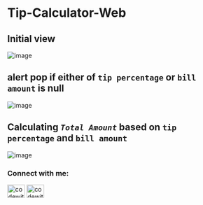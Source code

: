 ﻿# Tip-Calculator-Web
 
 ## Initial view

![image](https://github.com/codewith-usama/Tip-Calculator-Web/assets/99090844/3974b520-3b43-4a10-89fd-0fb83e00bae0)


## alert pop if either of `tip percentage` or `bill amount` is null

![image](https://github.com/codewith-usama/Tip-Calculator-Web/assets/99090844/526174ba-05a1-43d7-bacd-2c87c6286345)


## Calculating *`Total Amount`* based on `tip percentage` and `bill amount`

![image](https://github.com/codewith-usama/Tip-Calculator-Web/assets/99090844/e5d5d06d-c87d-4494-b26b-7f07430a0bf6)

<h3 align="left">Connect with me:</h3>
<p align="left">
<a href="https://twitter.com/codewith_usama" target="blank"><img align="center" src="https://raw.githubusercontent.com/rahuldkjain/github-profile-readme-generator/master/src/images/icons/Social/twitter.svg" alt="codewith_usama" height="30" width="40" /></a>
<a href="https://linkedin.com/in/codewithusama" target="blank"><img align="center" src="https://raw.githubusercontent.com/rahuldkjain/github-profile-readme-generator/master/src/images/icons/Social/linked-in-alt.svg" alt="codewithusama" height="30" width="40" /></a>
